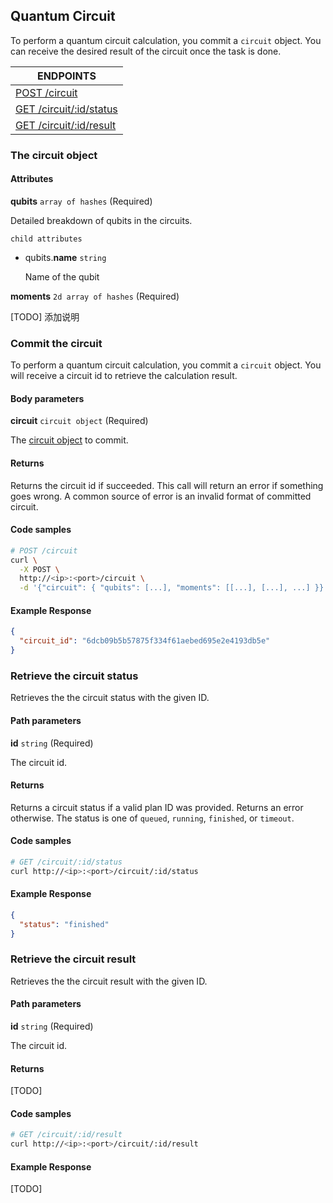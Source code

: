 ## Quantum Circuit

To perform a quantum circuit calculation, you commit a `circuit` object.
You can receive the desired result of the circuit once the task is done.


| ENDPOINTS    |
| ---- |
| [POST /circuit](#commit-the-circuit)    |
| [GET  /circuit/:id/status](#retrieve-the-circuit-status)    |
| [GET  /circuit/:id/result](#retrieve-the-circuit-result)    |

### The circuit object

#### Attributes


**qubits** `array of hashes`   (Required)

Detailed breakdown of qubits in the circuits.

`child attributes`

- qubits.**name** `string` 
  
  Name of the qubit
  

**moments** `2d array of hashes`   (Required)

[TODO] 添加说明


### Commit the circuit

To perform a quantum circuit calculation, you commit a `circuit` object.
You will receive a circuit id to retrieve the calculation result.

#### Body parameters

**circuit** `circuit object`   (Required)

The [circuit object](#the-circuit-object) to commit.

#### Returns

Returns the circuit id if succeeded. 
This call will return an error if something goes wrong.
A common source of error is an invalid format of committed circuit.

#### Code samples

```bash
# POST /circuit
curl \
  -X POST \
  http://<ip>:<port>/circuit \
  -d '{"circuit": { "qubits": [...], "moments": [[...], [...], ...] }}'
```

#### Example Response

```json
{
  "circuit_id": "6dcb09b5b57875f334f61aebed695e2e4193db5e"
}
```

### Retrieve the circuit status

Retrieves the the circuit status with the given ID.

#### Path parameters

**id** `string`   (Required)

The circuit id.

#### Returns

Returns a circuit status if a valid plan ID was provided. Returns an error otherwise.
The status is one of `queued`, `running`, `finished`, or `timeout`.

#### Code samples

```bash
# GET /circuit/:id/status
curl http://<ip>:<port>/circuit/:id/status
```

#### Example Response

```json
{
  "status": "finished"
}
```

### Retrieve the circuit result

Retrieves the the circuit result with the given ID.

#### Path parameters

**id** `string`   (Required)

The circuit id.

#### Returns

[TODO]

#### Code samples

```bash
# GET /circuit/:id/result
curl http://<ip>:<port>/circuit/:id/result
```

#### Example Response

[TODO]


